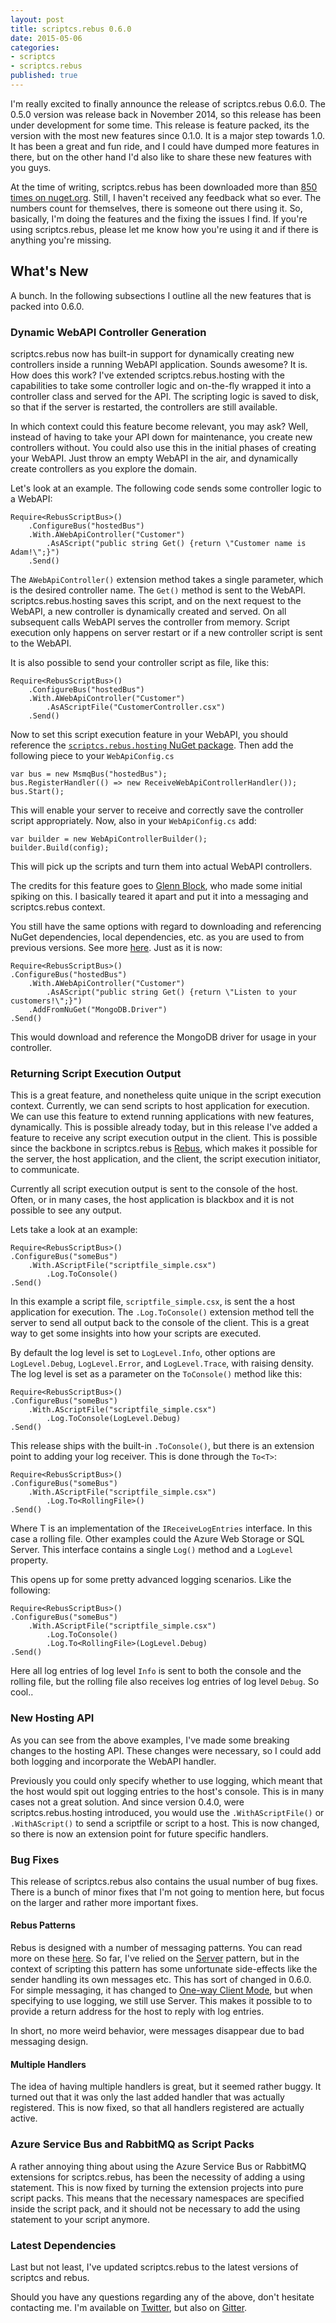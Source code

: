 ```yaml
---
layout: post
title: scriptcs.rebus 0.6.0
date: 2015-05-06
categories:
- scriptcs
- scriptcs.rebus
published: true
---
```


I'm really excited to finally announce the release of scriptcs.rebus 0.6.0. The 0.5.0 version was release back in November 2014, so this release has been under development for some time. This release is feature packed, its the version with the most new features since 0.1.0. It is a major step towards 1.0. It has been a great and fun ride, and I could have dumped more features in there, but on the other hand I'd also like to share these new features with you guys.

At the time of writing, scriptcs.rebus has been downloaded more than [850 times on nuget.org](https://www.nuget.org/packages/ScriptCs.Rebus/). Still, I haven't received any feedback what so ever. The numbers count for themselves, there is someone out there using it. So, basically, I'm doing the features and the fixing the issues I find. If you're using scriptcs.rebus, please let me know how you're using it and if there is anything you're missing. 

## What's New
A bunch. In the following subsections I outline all the new features that is packed into 0.6.0.

### Dynamic WebAPI Controller Generation
scriptcs.rebus now has built-in support for dynamically creating new controllers inside a running WebAPI application. Sounds awesome? It is. How does this work? I've extended scriptcs.rebus.hosting with the capabilities to take some controller logic and on-the-fly wrapped it into a controller class and served for the API. The scripting logic is saved to disk, so that if the server is restarted, the controllers are still available.

In which context could this feature become relevant, you may ask? Well, instead of having to take your API down for maintenance, you create new controllers without. You could also use this in the initial phases of creating your WebAPI. Just throw an empty WebAPI in the air, and dynamically create controllers as you explore the domain.  

Let's look at an example. The following code sends some controller logic to a WebAPI:

	Require<RebusScriptBus>()
		.ConfigureBus("hostedBus")
		.With.AWebApiController("Customer")
			.AsAScript("public string Get() {return \"Customer name is Adam!\";}")
		.Send()

The `AWebApiController()` extension method takes a single parameter, which is the desired controller name. The `Get()` method is sent to the WebAPI. scriptcs.rebus.hosting saves this script, and on the next request to the WebAPI, a new controller is dynamically created and served. On all subsequent calls WebAPI serves the controller from memory. Script execution only happens on server restart or if a new controller script is sent to the WebAPI.

It is also possible to send your controller script as file, like this:

	Require<RebusScriptBus>()
		.ConfigureBus("hostedBus")
		.With.AWebApiController("Customer")
			.AsAScriptFile("CustomerController.csx")
		.Send()

Now to set this script execution feature in your WebAPI, you should reference the [`scriptcs.rebus.hosting` NuGet package](https://www.nuget.org/packages/ScriptCs.Rebus.Hosting/). Then add the following piece to your `WebApiConfig.cs`

	var bus = new MsmqBus("hostedBus");
	bus.RegisterHandler(() => new ReceiveWebApiControllerHandler());
	bus.Start();

This will enable your server to receive and correctly save the controller script appropriately. Now, also in your `WebApiConfig.cs` add:

	var builder = new WebApiControllerBuilder();
	builder.Build(config);

This will pick up the scripts and turn them into actual WebAPI controllers. 

The credits for this feature goes to [Glenn Block](https://twitter.com/gblock), who made some initial spiking on this. I basically teared it apart and put it into a messaging and scriptcs.rebus context.

You still have the same options with regard to downloading and referencing NuGet dependencies, local dependencies, etc. as you are used to from previous versions. See more [here](https://github.com/scriptcs-contrib/scriptcs-rebus#sending-scripts-to-a-host). Just as it is now:

	Require<RebusScriptBus>()
	.ConfigureBus("hostedBus")
		.With.AWebApiController("Customer")
			.AsAScript("public string Get() {return \"Listen to your customers!\";}")
		.AddFromNuGet("MongoDB.Driver")
	.Send()

This would download and reference the MongoDB driver for usage in your controller.

### Returning Script Execution Output
This is a great feature, and nonetheless quite unique in the script execution context. Currently, we can send scripts to host application for execution. We can use this feature to extend running applications with new features, dynamically. This is possible already today, but in this release I've added a feature to receive any script execution output in the client. This is possible since the backbone in scriptcs.rebus is [Rebus](https://github.com/rebus-org/Rebus/), which makes it possible for the server, the host application, and the client, the script execution initiator, to communicate.

Currently all script execution output is sent to the console of the host. Often, or in many cases, the host application is blackbox and it is not possible to see any output.

Lets take a look at an example:

	Require<RebusScriptBus>()
	.ConfigureBus("someBus")
		.With.AScriptFile("scriptfile_simple.csx")
			.Log.ToConsole()
	.Send()

In this example a script file, `scriptfile_simple.csx`, is sent the a host application for execution. The `.Log.ToConsole()` extension method tell the server to send all output back to the console of the client. This is a great way to get some insights into how your scripts are executed.

By default the log level is set to `LogLevel.Info`, other options are `LogLevel.Debug`, `LogLevel.Error`, and `LogLevel.Trace`, with raising density. The log level is set as a parameter on the `ToConsole()` method like this:

	Require<RebusScriptBus>()
	.ConfigureBus("someBus")
		.With.AScriptFile("scriptfile_simple.csx")
			.Log.ToConsole(LogLevel.Debug)
	.Send()

This release ships with the built-in `.ToConsole()`, but there is an extension point to adding your log receiver. This is done through the `To<T>`:

	Require<RebusScriptBus>()
	.ConfigureBus("someBus")
		.With.AScriptFile("scriptfile_simple.csx")
			.Log.To<RollingFile>()
	.Send()

Where T is an implementation of the `IReceiveLogEntries` interface. In this case a rolling file. Other examples could the Azure Web Storage or SQL Server. This interface contains a single `Log()` method and a `LogLevel` property.

This opens up for some pretty advanced logging scenarios. Like the following:

	Require<RebusScriptBus>()
	.ConfigureBus("someBus")
		.With.AScriptFile("scriptfile_simple.csx")
			.Log.ToConsole()
			.Log.To<RollingFile>(LogLevel.Debug)
	.Send()

Here all log entries of log level `Info` is sent to both the console and the rolling file, but the rolling file also receives log entries of log level `Debug`. So cool..

### New Hosting API
As you can see from the above examples, I've made some breaking changes to the hosting API. These changes were necessary, so I could add both logging and incorporate the WebAPI handler. 

Previously you could only specify whether to use logging, which meant that the host would spit out logging entries to the host's console. This is in many cases not a great solution. And since version 0.4.0, were scriptcs.rebus.hosting introduced, you would use the `.WithAScriptFile()` or `.WithAScript()` to send a scriptfile or script to a host. This is now changed, so there is now an extension point for future specific handlers.   

### Bug Fixes
This release of scriptcs.rebus also contains the usual number of bug fixes. There is a bunch of minor fixes that I'm not going to mention here, but focus on the larger and rather more important fixes.

#### Rebus Patterns
Rebus is designed with a number of messaging patterns. You can read more on these [here](https://github.com/rebus-org/Rebus/wiki/Different-bus-modes). So far, I've relied on the [Server](https://github.com/rebus-org/Rebus/wiki/Different-bus-modes#server) pattern, but in the context of scripting this pattern has some unfortunate side-effects like the sender handling its own messages etc. This has sort of changed in 0.6.0. For simple messaging, it has changed to [One-way Client Mode](https://github.com/rebus-org/Rebus/wiki/Different-bus-modes#one-way-client-mode), but when specifying to use logging, we still use Server. This makes it possible to to provide a return address for the host to reply with log entries.

In short, no more weird behavior, were messages disappear due to bad messaging design.

#### Multiple Handlers
The idea of having multiple handlers is great, but it seemed rather buggy. It turned out that it was only the last added handler that was actually registered. This is now fixed, so that all handlers registered are actually active.

### Azure Service Bus and RabbitMQ as Script Packs
A rather annoying thing about using the Azure Service Bus or RabbitMQ extensions for scriptcs.rebus, has been the necessity of adding a using statement. This is now fixed by turning the extension projects into pure script packs. This means that the necessary namespaces are specified inside the script pack, and it should not be necessary to add the using statement to your script anymore. 

### Latest Dependencies
Last but not least, I've updated scriptcs.rebus to the latest versions of scriptcs and rebus.

Should you have any questions regarding any of the above, don't hesitate contacting me. I'm available on [Twitter](https://twitter.com/madstt), but also on [Gitter](https://gitter.im/scriptcs-contrib/scriptcs-rebus).